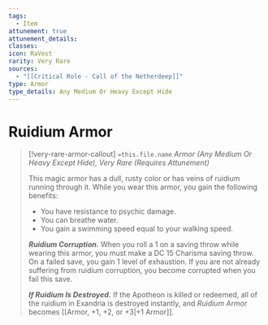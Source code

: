 ```yaml
---
tags:
  - Item
attunement: true
attunement_details: 
classes: 
icon: RaVest
rarity: Very Rare
sources:
  - "[[Critical Role - Call of the Netherdeep]]"
type: Armor
type_details: Any Medium Or Heavy Except Hide
---
```

# Ruidium Armor
>[!very-rare-armor-callout] `=this.file.name`
>*Armor (Any Medium Or Heavy Except Hide), Very Rare (Requires Attunement)*
>
>This magic armor has a dull, rusty color or has veins of ruidium running through it. While you wear this armor, you gain the following benefits:
>
>* You have resistance to psychic damage.
>* You can breathe water.
>* You gain a swimming speed equal to your walking speed.
>
>***Ruidium Corruption.*** When you roll a 1 on a saving throw while wearing this armor, you must make a DC 15 Charisma saving throw. On a failed save, you gain 1 level of exhaustion. If you are not already suffering from ruidium corruption, you become corrupted when you fail this save.
>
>***If Ruidium Is Destroyed.*** If the Apotheon is killed or redeemed, all of the ruidium in Exandria is destroyed instantly, and *Ruidium Armor* becomes [[Armor, +1, +2, or +3|+1 Armor]].
>
>